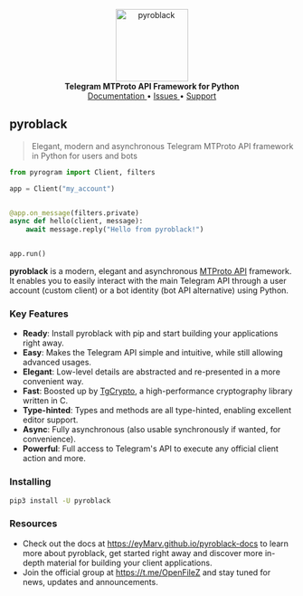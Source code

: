 <p align="center">
    <a href="https://github.com/eyMarv/pyroblack">
        <img src="static/img/pyroblack.png" alt="pyroblack" width="128">
    </a>
    <br>
    <b>Telegram MTProto API Framework for Python</b>
    <br>
    <a href="https://eyMarv.github.io/pyroblack-docs">
        Documentation
    </a>
    •
    <a href="https://github.com/eyMarv/pyroblack/issues">
        Issues
    </a>
    •
    <a href="https://t.me/OpenFileZ">
        Support
    </a>
</p>

## pyroblack

> Elegant, modern and asynchronous Telegram MTProto API framework in Python for users and bots

``` python
from pyrogram import Client, filters

app = Client("my_account")


@app.on_message(filters.private)
async def hello(client, message):
    await message.reply("Hello from pyroblack!")


app.run()
```

**pyroblack** is a modern, elegant and
asynchronous [MTProto API](https://eyMarv.github.io/pyroblack-docs/topics/mtproto-vs-botapi)
framework. It enables you to easily interact with the main Telegram API through a user account (custom client) or a bot
identity (bot API alternative) using Python.

### Key Features

- **Ready**: Install pyroblack with pip and start building your applications right away.
- **Easy**: Makes the Telegram API simple and intuitive, while still allowing advanced usages.
- **Elegant**: Low-level details are abstracted and re-presented in a more convenient way.
- **Fast**: Boosted up by [TgCrypto](https://github.com/pyrogram/tgcrypto), a high-performance cryptography library written in C.  
- **Type-hinted**: Types and methods are all type-hinted, enabling excellent editor support.
- **Async**: Fully asynchronous (also usable synchronously if wanted, for convenience).
- **Powerful**: Full access to Telegram's API to execute any official client action and more.

### Installing

``` bash
pip3 install -U pyroblack
```

### Resources

- Check out the docs at https://eyMarv.github.io/pyroblack-docs to learn more about pyroblack, get started right
away and discover more in-depth material for building your client applications.
- Join the official group at https://t.me/OpenFileZ and stay tuned for news, updates and announcements.
